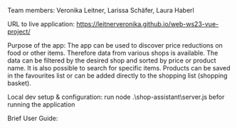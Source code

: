 Team members: Veronika Leitner, Larissa Schäfer, Laura Haberl

URL to live application: https://leitnerveronika.github.io/web-ws23-vue-project/

Purpose of the app: 
The app can be used to discover price reductions on food or other items. 
Therefore data from various shops is available. The data can be filtered 
by the desired shop and sorted by price or product name. It is also possible 
to search for specific items. Products can be saved in the favourites list 
or can be added directly to the shopping list (shopping basket).

Local dev setup & configuration:
run node .\shop-assistant\server.js befor running the application

Brief User Guide:
